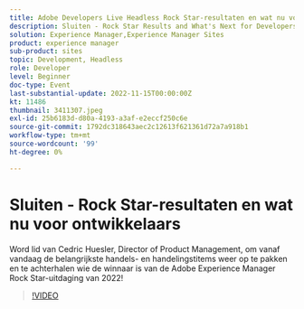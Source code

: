 ```yaml
---
title: Adobe Developers Live Headless Rock Star-resultaten en wat nu voor ontwikkelaars
description: Sluiten - Rock Star Results and What's Next for DevelopersJoin Cedric Huesler, Director of Product Management, om vanaf vandaag de belangrijkste handels- en handelingstitems weer op te pakken en te achterhalen wie de winnaar is van de Adobe Experience Manager Rock Star-uitdaging van 2022!
solution: Experience Manager,Experience Manager Sites
product: experience manager
sub-product: sites
topic: Development, Headless
role: Developer
level: Beginner
doc-type: Event
last-substantial-update: 2022-11-15T00:00:00Z
kt: 11486
thumbnail: 3411307.jpeg
exl-id: 25b6183d-d80a-4193-a3af-e2eccf250c6e
source-git-commit: 1792dc318643aec2c12613f621361d72a7a918b1
workflow-type: tm+mt
source-wordcount: '99'
ht-degree: 0%

---
```


# Sluiten - Rock Star-resultaten en wat nu voor ontwikkelaars

Word lid van Cedric Huesler, Director of Product Management, om vanaf vandaag de belangrijkste handels- en handelingstitems weer op te pakken en te achterhalen wie de winnaar is van de Adobe Experience Manager Rock Star-uitdaging van 2022!

>[!VIDEO](https://video.tv.adobe.com/v/3411307/?quality=12&learn=on)
